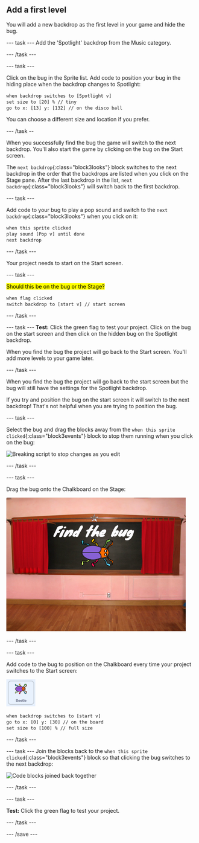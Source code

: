 ## Add a first level

You will add a new backdrop as the first level in your game and hide the bug. 

--- task ---
Add the 'Spotlight' backdrop from the Music category.

--- /task ---

--- task ---

Click on the bug in the Sprite list. Add code to position your bug in the hiding place when the backdrop changes to Spotlight:

```blocks3
when backdrop switches to [Spotlight v]
set size to [20] % // tiny
go to x: [13] y: [132] // on the disco ball
```

You can choose a different size and location if you prefer. 

--- /task --

When you successfully find the bug the game will switch to the next backdrop. You'll also start the game by clicking on the bug on the Start screen.

The `next backdrop`{:class="block3looks"} block switches to the next backdrop in the order that the backdrops are listed when you click on the Stage pane. After the last backdrop in the list, `next backdrop`{:class="block3looks"} will switch back to the first backdrop.

--- task ---

Add code to your bug to play a pop sound and switch to the `next backdrop`{:class="block3looks"} when you click on it:

```blocks3
when this sprite clicked
play sound [Pop v] until done
next backdrop
```

--- /task ---

Your project needs to start on the Start screen.

--- task ---

<mark>Should this be on the bug or the Stage?</mark>

```blocks3
when flag clicked
switch backdrop to [start v] // start screen
```

--- /task ---

--- task ---
**Test:** Click the green flag to test your project. Click on the bug on the start screen and then click on the hidden bug on the Spotlight backdrop.

When you find the bug the project will go back to the Start screen. You'll add more levels to your game later.

--- /task ---

When you find the bug the project will go back to the start screen but the bug will still have the settings for the Spotlight backdrop. 

If you try and position the bug on the start screen it will switch to the next backdrop! That's not helpful when you are trying to position the bug.

--- task ---

Select the bug and drag the blocks away from the `when this sprite clicked`{:class="block3events"} block to stop them running when you click on the bug:

![Breaking script to stop changes as you edit](breaking-script.gif)

--- /task ---

--- task ---

Drag the bug onto the Chalkboard on the Stage:

![Bug sprite positioned on the Chalkboard](images/bug-chalkboard.png)

--- /task ---

--- task ---

Add code to the bug to position on the Chalkboard every time your project switches to the Start screen:

![Bug sprite](images/bug-sprite.png)

```blocks3
when backdrop switches to [start v]
go to x: [0] y: [30] // on the board
set size to [100] % // full size
```
--- /task ---

--- task ---
Join the blocks back to the `when this sprite clicked`{:class="block3events"} block so that clicking the bug switches to the next backdrop:

![Code blocks joined back together](fixed-script.gif)

--- /task ---

--- task ---

**Test:** Click the green flag to test your project. 

--- /task ---

--- /save ---